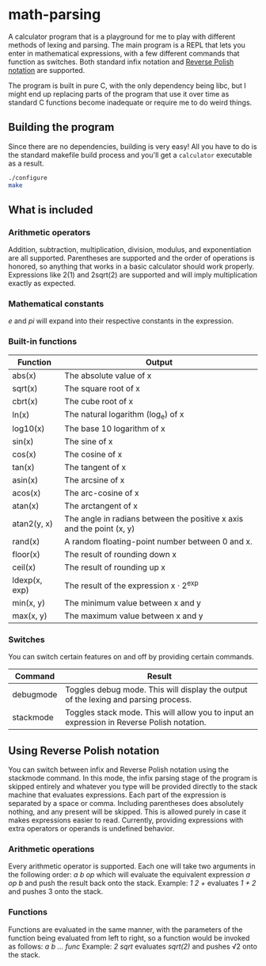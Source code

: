 # math-parsing

A calculator program that is a playground for me to play with different methods of lexing and parsing. The main program is a REPL that lets you enter in mathematical expressions, with a few different commands that function as switches. Both standard infix notation and [Reverse Polish notation](https://en.wikipedia.org/wiki/Reverse_Polish_notation) are supported.

The program is built in pure C, with the only dependency being libc, but I might end up replacing parts of the program that use it over time as standard C functions become inadequate or require me to do weird things.

## Building the program

Since there are no dependencies, building is very easy! All you have to do is the standard makefile build process and you'll get a `calculator` executable as a result.

```sh
./configure
make
```

## What is included

### Arithmetic operators

Addition, subtraction, multiplication, division, modulus, and exponentiation are all supported. Parentheses are supported and the order of operations is honored, so anything that works in a basic calculator should work properly. Expressions like 2(1) and 2sqrt(2) are supported and will imply multiplication exactly as expected.

### Mathematical constants

*e* and *pi* will expand into their respective constants in the expression.

### Built-in functions

| Function      | Output                                                       |
| ------------- | ------------------------------------------------------------ |
| abs(x)        | The absolute value of x                                      |
| sqrt(x)       | The square root of x                                         |
| cbrt(x)       | The cube root of x                                           |
| ln(x)         | The natural logarithm (log<sub>e</sub>) of x                 |
| log10(x)      | The base 10 logarithm of x                                   |
| sin(x)        | The sine of x                                                |
| cos(x)        | The cosine of x                                              |
| tan(x)        | The tangent of x                                             |
| asin(x)       | The arcsine of x                                             |
| acos(x)       | The arc-cosine of x                                          |
| atan(x)       | The arctangent of x                                          |
| atan2(y, x)   | The angle in radians between the positive x axis and the point (x, y) |
| rand(x)       | A random floating-point number between 0 and x.              |
| floor(x)      | The result of rounding down x                                |
| ceil(x)       | The result of rounding up x                                  |
| ldexp(x, exp) | The result of the expression x ⋅ 2<sup>exp</sup>             |
| min(x, y)     | The minimum value between x and y                            |
| max(x, y)     | The maximum value between x and y                            |

### Switches

You can switch certain features on and off by providing certain commands.

| Command   | Result                                                       |
| --------- | ------------------------------------------------------------ |
| debugmode | Toggles debug mode. This will display the output of the lexing and parsing process. |
| stackmode | Toggles stack mode. This will allow you to input an expression in Reverse Polish notation. |



## Using Reverse Polish notation

You can switch between infix and Reverse Polish notation using the stackmode command. In this mode, the infix parsing stage of the program is skipped entirely and whatever you type will be provided directly to the stack machine that evaluates expressions. Each part of the expression is separated by a space or comma. Including parentheses does absolutely nothing, and any present will be skipped. This is allowed purely in case it makes expressions easier to read. Currently, providing expressions with extra operators or operands is undefined behavior.

### Arithmetic operations

Every arithmetic operator is supported. Each one will take two arguments in the following order: *a b op*
which will evaluate the equivalent expression *a op b* and push the result back onto the stack.
Example: *1 2 +* evaluates *1 + 2* and pushes 3 onto the stack.

### Functions

Functions are evaluated in the same manner, with the parameters of the function being evaluated from left to right, so a function would be invoked as follows: *a b ... func*
Example: *2 sqrt* evaluates *sqrt(2)* and pushes √2 onto the stack.
